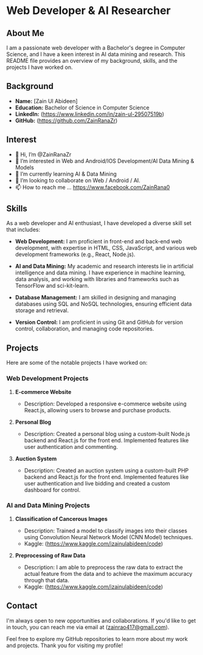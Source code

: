 <!---
- 👋 Hi, I’m @ZainRanaZr
- 👀 I’m interested in Web and Android/IOS Development
- 🌱 I’m currently learning IOS Develoment
- 💞️ I’m looking to collaborate on Web / IOS / Android.
- 📫 How to reach me ... https://www.facebook.com/ZainRana0

ZainRanaZr/ZainRanaZr is a ✨ special ✨ repository because its `README.md` (this file) appears on your GitHub profile.
You can click the Preview link to take a look at your changes.
--->

# Web Developer & AI Researcher

## About Me
I am a passionate web developer with a Bachelor's degree in Computer Science, and I have a keen interest in AI data mining and research. This README file provides an overview of my background, skills, and the projects I have worked on.

## Background

- **Name:** [Zain Ul Abideen]
- **Education:** Bachelor of Science in Computer Science
- **LinkedIn:** (https://www.linkedin.com/in/zain-ul-29507519b)
- **GitHub:** (https://github.com/ZainRanaZr)

## Interest

- 👋 Hi, I’m @ZainRanaZr
- 👀 I’m interested in Web and Android/IOS Development/AI Data Mining & Models
- 🌱 I’m currently learning AI & Data Mining
- 💞️ I’m looking to collaborate on Web / Android / AI.
- 📫 How to reach me ... https://www.facebook.com/ZainRana0
  
## Skills

As a web developer and AI enthusiast, I have developed a diverse skill set that includes:

- **Web Development:** I am proficient in front-end and back-end web development, with expertise in HTML, CSS, JavaScript, and various web development frameworks (e.g., React, Node.js).

- **AI and Data Mining:** My academic and research interests lie in artificial intelligence and data mining. I have experience in machine learning, data analysis, and working with libraries and frameworks such as TensorFlow and sci-kit-learn.

- **Database Management:** I am skilled in designing and managing databases using SQL and NoSQL technologies, ensuring efficient data storage and retrieval.

- **Version Control:** I am proficient in using Git and GitHub for version control, collaboration, and managing code repositories.

## Projects

Here are some of the notable projects I have worked on:

### Web Development Projects

1. **E-commerce Website**
   - Description: Developed a responsive e-commerce website using React.js, allowing users to browse and purchase products.

2. **Personal Blog**
   - Description: Created a personal blog using a custom-built Node.js backend and React.js for the front end. Implemented features like user authentication and commenting.

3. **Auction System**
   - Description: Created an auction system using a custom-built PHP backend and React.js for the front end. Implemented features like user authentication and live bidding and created a custom dashboard for control.

### AI and Data Mining Projects

1. **Classification of Cancerous Images**
   - Description: Trained a model to classify images into their classes using Convolution Neural Network Model (CNN Model) techniques.
   - Kaggle: (https://www.kaggle.com/izainulabideen/code)

2. **Preprocessing of Raw Data**
   - Description: I am able to preprocess the raw data to extract the actual feature from the data and to achieve the maximum accuracy through that data.
   - Kaggle: (https://www.kaggle.com/izainulabideen/code)

## Contact

I'm always open to new opportunities and collaborations. If you'd like to get in touch, you can reach me via email at (zainrao417@gmail.com).

Feel free to explore my GitHub repositories to learn more about my work and projects. Thank you for visiting my profile!

